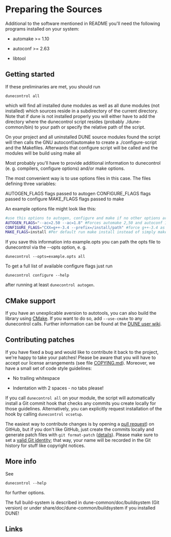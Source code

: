 Preparing the Sources
=====================

Additional to the software mentioned in README you'll need the
following programs installed on your system:

* automake >= 1.10

* autoconf >= 2.63

* libtool


Getting started
---------------

If these preliminaries are met, you should run

```
dunecontrol all
```

which will find all installed dune modules as well as all dune modules
(not installed) which sources reside in a subdirectory of the current
directory. Note that if dune is not installed properly you will either
have to add the directory where the dunecontrol script resides (probably
./dune-common/bin) to your path or specify the relative path of the script.

On your project and all uninstalled DUNE source modules found the script
will then calls the GNU autoconf/automake to create a ./configure-script
and the Makefiles. Afterwards that configure script will be called and the
modules will be build using make all

Most probably you'll have to provide additional information to dunecontrol
(e. g. compilers, configure options) and/or make options.

The most convenient way is to use options files in this case. The files
defining three variables:

AUTOGEN_FLAGS    flags passed to autogen
CONFIGURE_FLAGS  flags passed to configure
MAKE_FLAGS       flags passed to make

An example options file might look like this:

```bash
#use this options to autogen, configure and make if no other options are given
AUTOGEN_FLAGS="--ac=2.50 --ac=1.8" #Forces automake 2,50 and autoconf 1.8
CONFIGURE_FLAGS="CXX=g++-3.4 --prefix=/install/path" #force g++-3.4 as compiler
MAKE_FLAGS=install #Per default run make install instead of simply make
```

If you save this information into example.opts you can path the opts file to
dunecontrol via the --opts option, e. g.

```
dunecontrol --opts=example.opts all
```

To get a full list of available configure flags just run

```
dunecontrol configure --help
```

after running at least `dunecontrol autogen`.


CMake support
-------------

If you have an unexplicable aversion to autotools, you can also build the library
using [CMake][1]. If you want to do so, add `--use-cmake` to any dunecontrol
calls. Further information can be found at the [DUNE user wiki][2].


Contributing patches
--------------------

If you have fixed a bug and would like to contribute it back to the project, we're happy
to take your patches! Please be aware that you will have to accept our license arrangements
(see file [COPYING.md][3]). Moreover, we have a small set of code style guidelines:

* No trailing whitespace

* Indentation with 2 spaces - no tabs please!

If you call `dunecontrol all` on your module, the script will automatically install a Git
commit hook that checks any commits you create locally for those guidelines. Alternatively,
you can explicitly request installation of the hook by calling `dunecontrol vcsetup`.

The easiest way to contribute changes is by opening a [pull request][4]) on GitHub, but if
you don't like GitHub, just create the commits locally and generate patch files with
`git format-patch` ([details][5]). Please make sure to set a [valid Git identity][6]; that way,
your name will be recorded in the Git history for stuff like copyright notices.


More info
---------

See

```
dunecontrol --help
```

for further options.


The full build-system is described in dune-common/doc/buildsystem (Git version) or under
share/doc/dune-common/buildsystem if you installed DUNE!


Links
-----

[1]: http://cmake.org
[2]: http://users.dune-project.org/projects/cmakedune
[3]: COPYING.md
[4]: https://github.com/smuething/dune-multidomaingrid/pulls
[5]: https://www.kernel.org/pub/software/scm/git/docs/git-format-patch.html
[6]: https://help.github.com/articles/set-up-git#set-up-git
